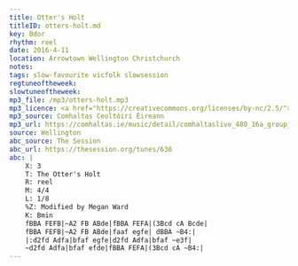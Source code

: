 ```yaml
---
title: Otter's Holt
titleID: otters-holt.md
key: Bdor
rhythm: reel
date: 2016-4-11
location: Arrowtown Wellington Christchurch
notes:
tags: slow-favourite vicfolk slowsession
regtuneoftheweek:
slowtuneoftheweek:
mp3_file: /mp3/otters-holt.mp3
mp3_licence: <a href="https://creativecommons.org/licenses/by-nc/2.5/">CC-BY-NC-2.5</a>
mp3_source: Comhaltas Ceoltóirí Éireann
mp3_url: https://comhaltas.ie/music/detail/comhaltaslive_480_16a_group_of_tutors/
source: Wellington
abc_source: The Session
abc_url: https://thesession.org/tunes/636
abc: |
    X: 3
    T: The Otter's Holt
    R: reel
    M: 4/4
    L: 1/8
    %Z: Modified by Megan Ward
    K: Bmin
    fBBA FEFB|~A2 FB ABde|fBBA FEFA|(3Bcd cA Bcde|
    fBBA FEFB|~A2 FB ABde|faaf egfe| dBBA ~B4:|
    |:d2fd Adfa|bfaf egfe|d2fd Adfa|bfaf ~e3f|
    ~d2fd Adfa|bfaf efde|fBBA FEFA|(3Bcd cA ~B4:|
---
```

